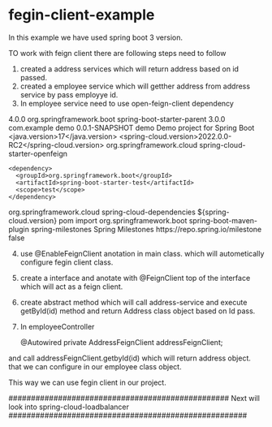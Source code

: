 # fegin-client-example

In this example we have used spring boot 3 version.

TO work with feign client there are following steps need to follow

1. created a address services which will return address based on id passed.
2. created a employee service which will getther address from address service by pass employye id.
3. In employee service need to use open-feign-client dependency

  <?xml version="1.0" encoding="UTF-8"?>
<project xmlns="http://maven.apache.org/POM/4.0.0" xmlns:xsi="http://www.w3.org/2001/XMLSchema-instance"
  xsi:schemaLocation="http://maven.apache.org/POM/4.0.0 https://maven.apache.org/xsd/maven-4.0.0.xsd">
  <modelVersion>4.0.0</modelVersion>
  <parent>
    <groupId>org.springframework.boot</groupId>
    <artifactId>spring-boot-starter-parent</artifactId>
    <version>3.0.0</version>
    <relativePath/> <!-- lookup parent from repository -->
  </parent>
  <groupId>com.example</groupId>
  <artifactId>demo</artifactId>
  <version>0.0.1-SNAPSHOT</version>
  <name>demo</name>
  <description>Demo project for Spring Boot</description>
  <properties>
    <java.version>17</java.version>
    <spring-cloud.version>2022.0.0-RC2</spring-cloud.version>
  </properties>
  <dependencies>
    <dependency>
      <groupId>org.springframework.cloud</groupId>
      <artifactId>spring-cloud-starter-openfeign</artifactId>
    </dependency>

    <dependency>
      <groupId>org.springframework.boot</groupId>
      <artifactId>spring-boot-starter-test</artifactId>
      <scope>test</scope>
    </dependency>
  </dependencies>
  <dependencyManagement>
    <dependencies>
      <dependency>
        <groupId>org.springframework.cloud</groupId>
        <artifactId>spring-cloud-dependencies</artifactId>
        <version>${spring-cloud.version}</version>
        <type>pom</type>
        <scope>import</scope>
      </dependency>
    </dependencies>
  </dependencyManagement>

  <build>
    <plugins>
      <plugin>
        <groupId>org.springframework.boot</groupId>
        <artifactId>spring-boot-maven-plugin</artifactId>
      </plugin>
    </plugins>
  </build>
  <repositories>
    <repository>
      <id>spring-milestones</id>
      <name>Spring Milestones</name>
      <url>https://repo.spring.io/milestone</url>
      <snapshots>
        <enabled>false</enabled>
      </snapshots>
    </repository>
  </repositories>

</project>

4. use @EnableFeignClient anotation in main class. which will autometically configure fegin client class.
5. create a interface and anotate with @FeignClient top of the interface which will act as a feign client.
6. create abstract method which will call address-service and execute getById(id) method and return Address class object based on Id pass.
7. In employeeController 
    
    @Autowired
    private AddressFeignClient addressFeignClient;
    
  and call   addressFeignClient.getbyId(id) which will return address object.
  that we can configure in our employee class object.

This way we can use fegin client in our project.

################################################# Next will look into spring-cloud-loadbalancer #####################################################


  
    
    
